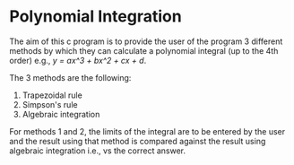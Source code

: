 # Polynomial Integration

The aim of this c program is to provide the user of the program 3 different methods by which they can calculate a polynomial integral (up to the 4th order) e.g., _y = ax^3 + bx^2 + cx + d_.

The 3 methods are the following:
1. Trapezoidal rule
2. Simpson's rule
3. Algebraic integration

For methods 1 and 2, the limits of the integral are to be entered by the user and the result using that method is compared against the result using algebraic integration i.e., vs the correct answer.



